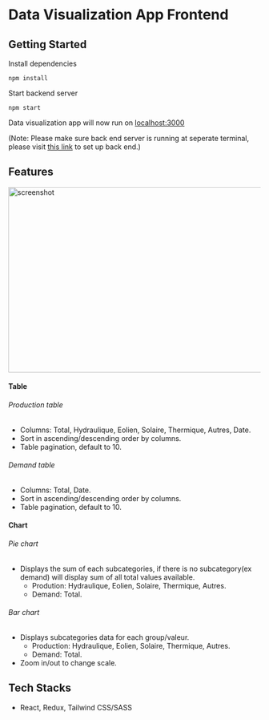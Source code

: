 # Data Visualization App Frontend
## Getting Started

Install dependencies

``` npm install ```

Start backend server

``` npm start ```

Data visualization app will now run on [localhost:3000](http://localhost:3000)

(Note: Please make sure back end server is running at seperate terminal, please visit [this link](https://github.com/tsuninterview/take_home_be/blob/master/README.md) to set up back end.)
## Features
<img src="./docs/screenshot.png" alt="screenshot" width="600" height="370" />

#### Table
###### Production table
 *  Columns: Total, Hydraulique, Eolien, Solaire, Thermique, Autres, Date.
 *  Sort in ascending/descending order by columns.
 *  Table pagination, default to 10.
###### Demand table
 *  Columns: Total, Date.
 *  Sort in ascending/descending order by columns.
 * Table pagination, default to 10.

#### Chart
###### Pie chart
 * Displays the sum of each subcategories, if there is no subcategory(ex demand) will display sum of all total values available.
   * Prodution: Hydraulique, Eolien, Solaire, Thermique, Autres.
   * Demand: Total.

###### Bar chart
 * Displays subcategories data for each group/valeur.
   * Production: Hydraulique, Eolien, Solaire, Thermique, Autres.
   * Demand: Total.
 * Zoom in/out to change scale.

 ## Tech Stacks

 * React, Redux, Tailwind CSS/SASS